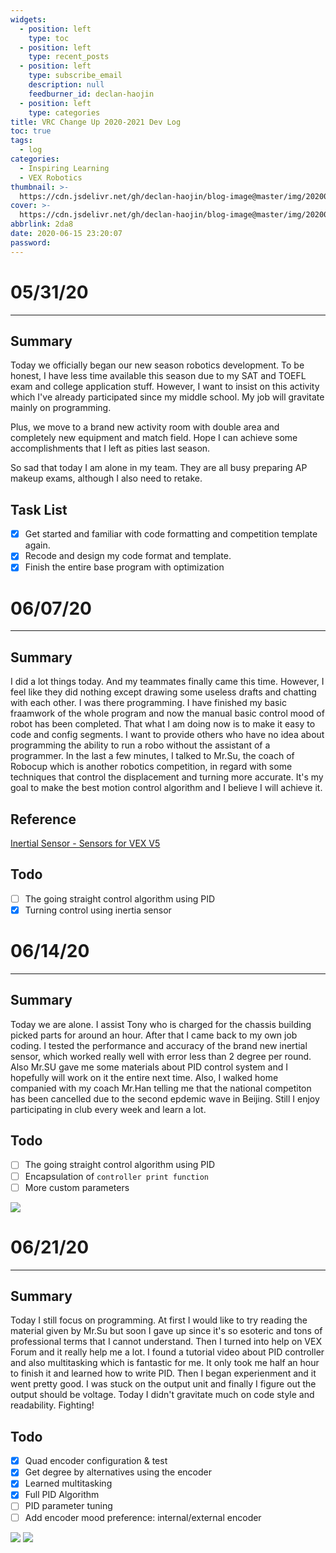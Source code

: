 ```yaml
---
widgets:
  - position: left
    type: toc
  - position: left
    type: recent_posts
  - position: left
    type: subscribe_email
    description: null
    feedburner_id: declan-haojin
  - position: left
    type: categories
title: VRC Change Up 2020-2021 Dev Log
toc: true
tags:
  - log
categories:
  - Inspiring Learning
  - VEX Robotics
thumbnail: >-
  https://cdn.jsdelivr.net/gh/declan-haojin/blog-image@master/img/20200605015514.png
cover: >-
  https://cdn.jsdelivr.net/gh/declan-haojin/blog-image@master/img/20200605015514.png
abbrlink: 2da8
date: 2020-06-15 23:20:07
password:
---
```




# 05/31/20
---
## Summary

Today we officially began our new season robotics development. To be honest, I have less time available this season due to my SAT and TOEFL exam and college application stuff. However, I want to insist on this activity which I've already participated since my middle school. My job will gravitate mainly on programming. 

Plus, we move to a brand new activity room with double area and completely new equipment and match field. Hope I can achieve some accomplishments that I left as pities last season.

So sad that today I am alone in my team. They are all busy preparing AP makeup exams, although I also need to retake. 

## Task List

- [x] Get started and familiar with code formatting and competition template again.
- [x] Recode and design my code format and template.
- [x] Finish the entire base program with optimization

<!--more-->

# 06/07/20
---
## Summary

I did a lot things today. And my teammates finally came this time. However, I feel like they did nothing except drawing some useless drafts and chatting with each other. I was there programming. I have finished my basic fraamwork of the whole program and now the manual basic control mood of robot has been completed. That what I am doing now is to make it easy to code and config segments. I want to provide others who have no idea about programming the ability to run a robo without the assistant of a programmer. In the last a few minutes, I talked to Mr.Su, the coach of Robocup which is another robotics competition, in regard with some techniques that control the displacement and turning more accurate. It's my goal to make the best motion control algorithm and I believe I will achieve it.

## Reference
[Inertial Sensor - Sensors for VEX V5](https://kb.vex.com/hc/en-us/articles/360037382272-Inertial-Sensor-Sensors-for-VEX-V5)

## Todo

- [ ] The going straight control algorithm using PID 
- [x] Turning control using inertia sensor

# 06/14/20
---



## Summary

Today we are alone. I assist Tony who is charged for the chassis building picked parts for around an hour. After that I came back to my own job coding. I tested the performance and accuracy of the brand new inertial sensor, which worked really well with error less than 2 degree per round. Also Mr.SU gave me some materials about PID control system and I hopefully will work on it the entire next time. Also, I walked home companied with my coach Mr.Han telling me that the national competiton has been cancelled due to the second epdemic wave in Beijing. Still I enjoy participating in club every week and learn a lot.



## Todo

- [ ] The going straight control algorithm using PID
- [ ] Encapsulation of `controller print function`
- [ ] More custom parameters

<div class="justified-gallery">

![](https://cdn.jsdelivr.net/gh/declan-haojin/blog-image@master/img/20200615004721.png)

</div>

# 06/21/20
---


## Summary
Today I still focus on programming. At first I would like to try reading the material given by Mr.Su but soon I gave up since it's so esoteric and tons of professional terms that I cannot understand. Then I turned into help on VEX Forum and it really help me a lot. I found a tutorial video about PID controller and also multitasking which is fantastic for me. It only took me half an hour to finish it and learned how to write PID. Then I began experienment and it went pretty good. I was stuck on the output unit and finally I figure out the output should be voltage. Today I didn't gravitate much on code style and readability. Fighting!


## Todo

- [x] Quad encoder configuration & test
- [x] Get degree by alternatives using the encoder
- [x] Learned multitasking
- [x] Full PID Algorithm
- [ ] PID parameter tuning
- [ ] Add encoder mood preference: internal/external encoder

<div class="justified-gallery">

![](https://cdn.jsdelivr.net/gh/declan-haojin/blog-image@master/img/20200621232000.png)
![](https://cdn.jsdelivr.net/gh/declan-haojin/blog-image@master/img/20200621232022.png)

</div>
